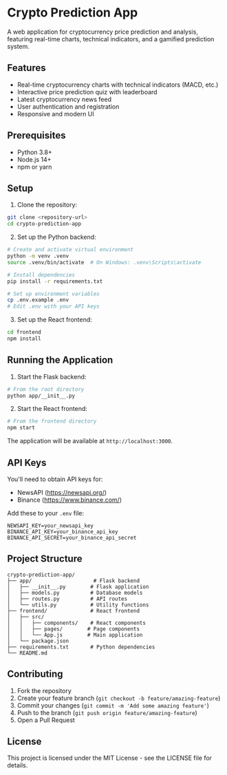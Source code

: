 # Crypto Prediction App

A web application for cryptocurrency price prediction and analysis, featuring real-time charts, technical indicators, and a gamified prediction system.

## Features

- Real-time cryptocurrency charts with technical indicators (MACD, etc.)
- Interactive price prediction quiz with leaderboard
- Latest cryptocurrency news feed
- User authentication and registration
- Responsive and modern UI

## Prerequisites

- Python 3.8+
- Node.js 14+
- npm or yarn

## Setup

1. Clone the repository:
```bash
git clone <repository-url>
cd crypto-prediction-app
```

2. Set up the Python backend:
```bash
# Create and activate virtual environment
python -m venv .venv
source .venv/bin/activate  # On Windows: .venv\Scripts\activate

# Install dependencies
pip install -r requirements.txt

# Set up environment variables
cp .env.example .env
# Edit .env with your API keys
```

3. Set up the React frontend:
```bash
cd frontend
npm install
```

## Running the Application

1. Start the Flask backend:
```bash
# From the root directory
python app/__init__.py
```

2. Start the React frontend:
```bash
# From the frontend directory
npm start
```

The application will be available at `http://localhost:3000`.

## API Keys

You'll need to obtain API keys for:
- NewsAPI (https://newsapi.org/)
- Binance (https://www.binance.com/)

Add these to your `.env` file:
```
NEWSAPI_KEY=your_newsapi_key
BINANCE_API_KEY=your_binance_api_key
BINANCE_API_SECRET=your_binance_api_secret
```

## Project Structure

```
crypto-prediction-app/
├── app/                    # Flask backend
│   ├── __init__.py        # Flask application
│   ├── models.py          # Database models
│   ├── routes.py          # API routes
│   └── utils.py           # Utility functions
├── frontend/              # React frontend
│   ├── src/
│   │   ├── components/    # React components
│   │   ├── pages/        # Page components
│   │   └── App.js        # Main application
│   └── package.json
├── requirements.txt       # Python dependencies
└── README.md
```

## Contributing

1. Fork the repository
2. Create your feature branch (`git checkout -b feature/amazing-feature`)
3. Commit your changes (`git commit -m 'Add some amazing feature'`)
4. Push to the branch (`git push origin feature/amazing-feature`)
5. Open a Pull Request

## License

This project is licensed under the MIT License - see the LICENSE file for details. 